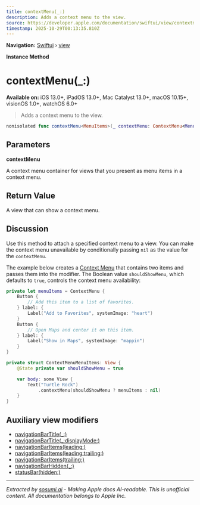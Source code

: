 ```yaml
---
title: contextMenu(_:)
description: Adds a context menu to the view.
source: https://developer.apple.com/documentation/swiftui/view/contextmenu(_:)
timestamp: 2025-10-29T00:13:35.810Z
---
```


**Navigation:** [Swiftui](/documentation/swiftui) › [view](/documentation/swiftui/view)

**Instance Method**

# contextMenu(_:)

**Available on:** iOS 13.0+, iPadOS 13.0+, Mac Catalyst 13.0+, macOS 10.15+, visionOS 1.0+, watchOS 6.0+

> Adds a context menu to the view.

```swift
nonisolated func contextMenu<MenuItems>(_ contextMenu: ContextMenu<MenuItems>?) -> some View where MenuItems : View
```

## Parameters

**contextMenu**

A context menu container for views that you present as menu items in a context menu.



## Return Value

A view that can show a context menu.

## Discussion

Use this method to attach a specified context menu to a view. You can make the context menu unavailable by conditionally passing `nil` as the value for the `contextMenu`.

The example below creates a [Context Menu](/documentation/swiftui/contextmenu) that contains two items and passes them into the modifier. The Boolean value `shouldShowMenu`, which defaults to `true`, controls the context menu availability:

```swift
private let menuItems = ContextMenu {
    Button {
        // Add this item to a list of favorites.
    } label: {
        Label("Add to Favorites", systemImage: "heart")
    }
    Button {
        // Open Maps and center it on this item.
    } label: {
        Label("Show in Maps", systemImage: "mappin")
    }
}

private struct ContextMenuMenuItems: View {
    @State private var shouldShowMenu = true

    var body: some View {
        Text("Turtle Rock")
            .contextMenu(shouldShowMenu ? menuItems : nil)
    }
}
```



## Auxiliary view modifiers

- [navigationBarTitle(_:)](/documentation/swiftui/view/navigationbartitle(_:))
- [navigationBarTitle(_:displayMode:)](/documentation/swiftui/view/navigationbartitle(_:displaymode:))
- [navigationBarItems(leading:)](/documentation/swiftui/view/navigationbaritems(leading:))
- [navigationBarItems(leading:trailing:)](/documentation/swiftui/view/navigationbaritems(leading:trailing:))
- [navigationBarItems(trailing:)](/documentation/swiftui/view/navigationbaritems(trailing:))
- [navigationBarHidden(_:)](/documentation/swiftui/view/navigationbarhidden(_:))
- [statusBar(hidden:)](/documentation/swiftui/view/statusbar(hidden:))

---

*Extracted by [sosumi.ai](https://sosumi.ai) - Making Apple docs AI-readable.*
*This is unofficial content. All documentation belongs to Apple Inc.*
